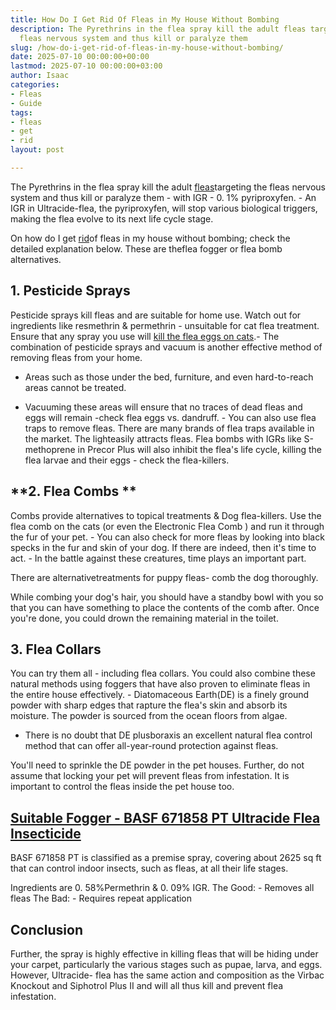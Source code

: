 ```yaml
---
title: How Do I Get Rid Of Fleas in My House Without Bombing
description: The Pyrethrins in the flea spray kill the adult fleas targeting the
  fleas nervous system and thus kill or paralyze them
slug: /how-do-i-get-rid-of-fleas-in-my-house-without-bombing/
date: 2025-07-10 00:00:00+00:00
lastmod: 2025-07-10 00:00:00+03:00
author: Isaac
categories:
- Fleas
- Guide
tags:
- fleas
- get
- rid
layout: post

---
```

The Pyrethrins in the flea spray kill the adult [fleas](https://pestpolicy.com/can-cats-get-fleas-in-the-winter/)targeting the fleas nervous system and thus kill or paralyze them - with IGR - 0. 1% pyriproxyfen. - An IGR in Ultracide-flea, the pyriproxyfen, will stop various biological triggers, making the flea evolve to its next life cycle stage.

On how do I get [rid](https://pestpolicy.com/getting-rid-of-fleas-in-the-carpet/)of fleas in my house without bombing; check the detailed explanation below. These are theflea fogger or flea bomb alternatives.

##  **1. Pesticide Sprays**

Pesticide sprays kill fleas and are suitable for home use. Watch out for ingredients like resmethrin & permethrin - unsuitable for cat flea treatment. Ensure that any spray you use will [kill the flea eggs on cats](https://pestpolicy.com/how-to-get-rid-of-flea-eggs-on-cats/).- The combination of pesticide sprays and vacuum is another effective method of removing fleas from your home.

- Areas such as those under the bed, furniture, and even hard-to-reach areas cannot be treated.

- Vacuuming these areas will ensure that no traces of dead fleas and eggs will remain -check flea eggs vs. dandruff. - You can also use flea traps to remove fleas. There are many brands of flea traps available in the market. The lighteasily attracts fleas. Flea bombs with IGRs like S-methoprene in Precor Plus will also inhibit the flea's life cycle, killing the flea larvae and their eggs - check the flea-killers.

##  **2. Flea Combs **

Combs provide alternatives to topical treatments & Dog flea-killers. Use the flea comb on the cats (or even the Electronic Flea Comb ) and run it through the fur of your pet. - You can also check for more fleas by looking into black specks in the fur and skin of your dog. If there are indeed, then it's time to act. - In the battle against these creatures, time plays an important part.

There are alternativetreatments for puppy fleas- comb the dog thoroughly.

While combing your dog's hair, you should have a standby bowl with you so that you can have something to place the contents of the comb after. Once you're done, you could drown the remaining material in the toilet.

##  **3. Flea Collars**

You can try them all - including flea collars. You could also combine these natural methods using foggers that have also proven to eliminate fleas in the entire house effectively. - Diatomaceous Earth(DE) is a finely ground powder with sharp edges that rapture the flea's skin and absorb its moisture. The powder is sourced from the ocean floors from algae.

- There is no doubt that DE plusboraxis an excellent natural flea control method that can offer all-year-round protection against fleas.

You'll need to sprinkle the DE powder in the pet houses. Further, do not assume that locking your pet will prevent fleas from infestation. It is important to control the fleas inside the pet house too.

##  [Suitable Fogger - BASF 671858 PT Ultracide Flea Insecticide](https://www.amazon.com/dp/B002QS0WDO/?tag=p-policy-20)

BASF 671858 PT is classified as a premise spray, covering about 2625 sq ft that can control indoor insects, such as fleas, at all their life stages.

Ingredients are 0. 58%Permethrin & 0. 09% IGR. The Good: - Removes all fleas The Bad: - Requires repeat application

##  Conclusion

Further, the spray is highly effective in killing fleas that will be hiding under your carpet, particularly the various stages such as pupae, larva, and eggs. However, Ultracide- flea has the same action and composition as the Virbac Knockout and Siphotrol Plus II and will all thus kill and prevent flea infestation.